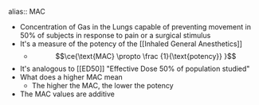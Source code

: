 alias:: MAC

- Concentration of Gas in the Lungs capable of preventing movement in 50% of subjects in response to pain or a surgical stimulus
- It's a measure of the potency of the [[Inhaled General Anesthetics]]
	- $$\ce{\text{MAC} \propto \frac {1}{\text{potency}} }$$
- It's analogous to [[ED50]] "Effective Dose 50% of population studied"
- What does a higher MAC mean
	- The higher the MAC, the lower the potency
- The MAC values are additive